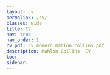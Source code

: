 ```yaml
---
layout: cv
permalink: /cv/
classes: wide
title: CV
nav: true
nav_order: 1
cv_pdf: cv_modern_mahlon_collins.pdf
description: Mahlon Collins' CV
toc:
sidebar: 
---
```


